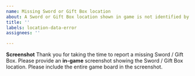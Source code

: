 ```yaml
---
name: Missing Sword or Gift Box location
about: A Sword or Gift Box location shown in game is not identified by the solver
title: ''
labels: location-data-error
assignees: ''

---
```


**Screenshot**
Thank you for taking the time to report a missing Sword / Gift Box. Please provide an **in-game** screenshot showing the Sword / Gift Box location. Please include the entire game board in the screenshot.
